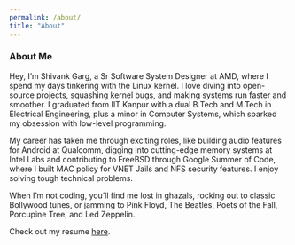 ```yaml
---
permalink: /about/
title: "About"
---
```


### About Me

Hey, I’m Shivank Garg, a Sr Software System Designer at AMD, where I spend my days tinkering with the Linux kernel. I love diving into open-source projects, squashing kernel bugs, and making systems run faster and smoother. I graduated from IIT Kanpur with a dual B.Tech and M.Tech in Electrical Engineering, plus a minor in Computer Systems, which sparked my obsession with low-level programming.

My career has taken me through exciting roles, like building audio features for Android at Qualcomm, digging into cutting-edge memory systems at Intel Labs and contributing to FreeBSD through Google Summer of Code, where I built MAC policy for VNET Jails and NFS security features. I enjoy solving tough technical problems.

When I’m not coding, you’ll find me lost in ghazals, rocking out to classic Bollywood tunes, or jamming to Pink Floyd, The Beatles, Poets of the Fall, Porcupine Tree, and Led Zeppelin.

Check out my resume [here](/assets/Resume_Shivank_garg.pdf).
